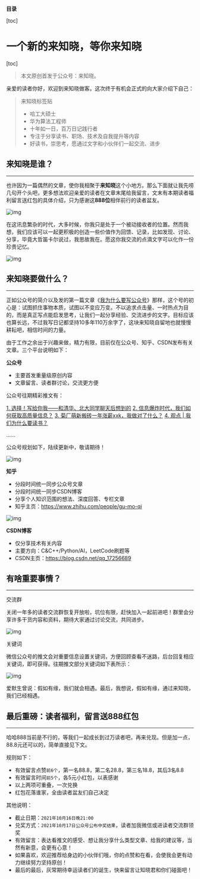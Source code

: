 





**目录**

[toc]



# 一个新的来知晓，等你来知晓

[toc]

> 本文原创首发于公众号：来知晓。

亲爱的读者你好，欢迎到来知晓做客。这次终于有机会正式的向大家介绍下自己：

> 来知晓标签贴
>
> - 哈工大硕士
> - 华为算法工程师
> - 十年如一日，百万日记践行者
> - 专注于分享读书、职场、技术及自我提升等内容
> - 好读书，崇思考，愿通过文字和小伙伴们一起交流、进步

## 来知晓是谁？

------

也许因为一篇偶然的文章，使你我相聚于**来知晓**这个小地方。那么下面就让我先唠几句开个头吧，更多想法欢迎亲爱的读者在文章末尾给我留言，文末有本期读者福利留言送红包的具体介绍，只为感谢这**888位**相伴前行的读者盆友。

![img](https://mmbiz.qpic.cn/mmbiz_jpg/h9eGP7kB8y94v4VyAaP24FpLt1PKnGia6rdCXaXZh5hYvcLN37zF6YGWkKQHMjSdZAfjDWB6c0iakxvzvFshE14A/640?wx_fmt=jpeg)

在这讯息繁杂的时代，大多时候，你我只是处于一个被动接收者的位置。然而我想，我们应该可以一起更积极的创造一些价值作为回馈、记录，比如发现、讨论、分享，毕竟大哲笛卡尔说过，我思故我在。愿这你我交流的点滴文字可以化作一份珍贵记忆。

![img](https://mmbiz.qpic.cn/mmbiz_jpg/h9eGP7kB8y94v4VyAaP24FpLt1PKnGia65gLXPJndNd8xT3fFICo5hzt0nJPyUrgX5OePbfgxa97nwkmP1PJmbg/640?wx_fmt=jpeg)

## 来知晓要做什么？

------

正如公众号的简介以及发的第一篇文章《[我为什么要写公众号](https://mp.weixin.qq.com/s?__biz=MzkwMDI5MTQ5MA==&mid=2247484166&idx=2&sn=9d50f79cd01c122d77e600d08b5b841b&scene=21#wechat_redirect)》那样，这个号的初心是：试图抓住事物本质，试图以不变应万变。不以追求点击量、一时热点为目的，而是真正写点能启发思考，让我们一起分享经验、交流进步的文字。目标应该也算长远，不过我写日记都坚持10多年110万余字了，这块来知晓自留地也就慢慢耕耘吧，相信时间的力量。

由于工作之余出于兴趣来做，精力有限，目前仅在公众号、知乎、CSDN发布有关文章。三个平台说明如下：

**公众号**

- 主要首发重量级原创内容
- 文章留言、读者群讨论，交流更方便

公众号往期精彩推文有：

[1. 选择！写给你我——和清华、北大同学聊天后想到的](http://mp.weixin.qq.com/s?__biz=MzkwMDI5MTQ5MA==&mid=2247484169&idx=1&sn=3becc0c1d938790f229b5d1b7a65d79a&chksm=c0470dc4f73084d29e368738d1ba7f5145ed36e60b9ee892834e6599f79d4c910f75d1acb66e&scene=21#wechat_redirect)
[2. 信息爆炸时代，我们如何获取高质量信息？](http://mp.weixin.qq.com/s?__biz=MzkwMDI5MTQ5MA==&mid=2247484185&idx=1&sn=26d8c79d07531ca0f430fed0084e515e&chksm=c0470dd4f73084c2530afc080182bd9733dc5d10feb846c071a44c16e2ac5b912d1322817d74&scene=21#wechat_redirect)
[3. 菊厂萌新搬砖一年涨薪xxk，我做对了什么？](http://mp.weixin.qq.com/s?__biz=MzkwMDI5MTQ5MA==&mid=2247484185&idx=1&sn=26d8c79d07531ca0f430fed0084e515e&chksm=c0470dd4f73084c2530afc080182bd9733dc5d10feb846c071a44c16e2ac5b912d1322817d74&scene=21#wechat_redirect)
[4. 观点 | 我们为什么要读书？](http://mp.weixin.qq.com/s?__biz=MzkwMDI5MTQ5MA==&mid=2247484176&idx=1&sn=7c5e88085aeee864f8f4fc3ace9dc411&chksm=c0470dddf73084cbbdf89a5c1443abe49ff65b3e816e27d110d1839abd7e53ca55bb8874fd9b&scene=21#wechat_redirect)

......



公众号规划如下，陆续更新中，敬请期待！

![img](https://mmbiz.qpic.cn/mmbiz_jpg/h9eGP7kB8y94v4VyAaP24FpLt1PKnGia6mgk5wU3NY5iak9ia2IQpjVc7h3QyibRPfKo21ibYJiafUl4erISgp5PpLsA/640?wx_fmt=jpeg)

**知乎**

- 分段时间统一同步公众号文章
- 分段时间统一同步CSDN博客
- 分享个人知识范围的想法、深度回答、专栏文章
- 知乎主页：https://www.zhihu.com/people/gu-mo-qi

![img](https://mmbiz.qpic.cn/mmbiz_jpg/h9eGP7kB8y94v4VyAaP24FpLt1PKnGia61uYfBkM4WPuejUe6Sj0hl73bXu3H0S3EpGEh1uiaydRhcD8lJibrI7GQ/640?wx_fmt=jpeg)



**CSDN博客**

- 仅分享技术有关内容
- 主要方向：C&C++/Python/AI，LeetCode刷题等
- CSDN主页：https://blog.csdn.net/qq_17256689

## 有啥重要事情？

------

交流群

关闭一年多的读者交流群恢复开放啦，坑位有限，赶快加入一起前进吧！群里会分享许多干货内容和资料，期待大家通过讨论交流，共同进步。

![img](https://mmbiz.qpic.cn/mmbiz_jpg/h9eGP7kB8y94v4VyAaP24FpLt1PKnGia685JwTwnRJLInhE6YjjUnxicw2KWTHVzQlmRDgVhBb8nr9ShqBLpYSfQ/640?wx_fmt=jpeg)

关键词

微信公众号的推文会对重要信息设置关键词，方便回顾查看不迷路，后台回复相应关键词，即可获得。往期推文部分关键词如下表所示：

![img](https://mmbiz.qpic.cn/mmbiz/h9eGP7kB8y94v4VyAaP24FpLt1PKnGia6cb9hk6PE4sHPF8pu0qtnqUJ8LPia4JCUkro2rvqT60TxAECVas0VDCA/640?wx_fmt=bmp)

爱默生曾说：假如有缘，我们就会相遇。最后，我想说，假如有缘，通过来知晓，我们已经相遇。

## 最后重磅：读者福利，留言送888红包

------

哈哈888当前是不行的，等我们一起成长到过万读者吧，再来兑现。但是加一点，88.8元还可以的，简单直接见下文。

规则如下：

- 有效留言点赞`前6个`，第一名88.8，第二名28.8，第三名18.8，其后3名8.8
- 有效留言时间`前5个`，各5元小红包，以表感谢
- 以上两项可重叠，一次兑换
- 红包花落谁家，全由读者盆友们自己决定

其他说明：

- 截止日期：`2021年10月16日晚21:00`
- 兑奖方式：`2021年10月17日公众号公布中奖结果`，读者加我微信或进读者交流群领奖
- 有效留言：表达看推文的感受、想让我分享什么类型文章、给我的建议等，当然有新意，会更有心意！
- 如果喜欢，欢迎推荐给身边的小伙伴们哦，你的点赞和在看，会使我会更有动力继续努力坚持原创！
- 最后的最后，灰常期待幸运读者们的诞生，快来留言让知晓君和你们碰面吧！
